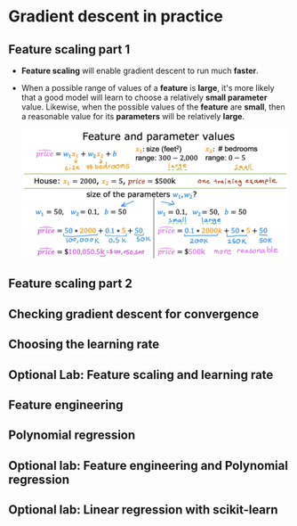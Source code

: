 # Gradient descent in practice

## Feature scaling part 1

- **Feature scaling** will enable gradient descent to run much **faster**.

- When a possible range of values of a **feature** is **large**, it's more likely that a good model will learn to choose a relatively **small parameter** value. Likewise, when the possible values of the **feature** are **small**, then a reasonable value for its **parameters** will be relatively **large**.

  ![alt text](resources/notes/01.png)

## Feature scaling part 2

## Checking gradient descent for convergence

## Choosing the learning rate

## Optional Lab: Feature scaling and learning rate

## Feature engineering

## Polynomial regression

## Optional lab: Feature engineering and Polynomial regression

## Optional lab: Linear regression with scikit-learn
